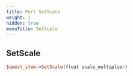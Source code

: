 ```yaml
---
title: Perl SetScale
weight: 1
hidden: true
menuTitle: SetScale
---
```

## SetScale
```perl
$quest_item->SetScale(float scale_multiplier)
```